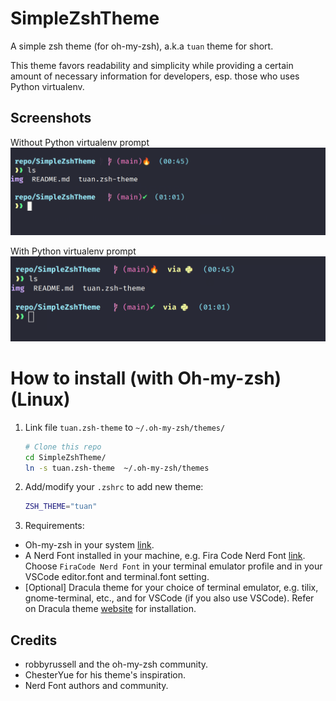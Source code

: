 # SimpleZshTheme
A simple zsh theme (for oh-my-zsh), a.k.a `tuan` theme for short.

This theme favors readability and simplicity while providing a certain amount of necessary information for developers, esp. those who uses Python virtualenv.

## Screenshots
Without Python virtualenv prompt
![img](./img/screenshot_01.jpg)

With Python virtualenv prompt
![img](./img/screenshot_02.jpg)

# How to install (with Oh-my-zsh) (Linux)
1. Link file `tuan.zsh-theme` to `~/.oh-my-zsh/themes/`
    ```bash
    # Clone this repo
    cd SimpleZshTheme/
    ln -s tuan.zsh-theme  ~/.oh-my-zsh/themes
    ```
2. Add/modify your `.zshrc` to add new theme:
    ```bash
    ZSH_THEME="tuan" 
    ```
3. Requirements:
- Oh-my-zsh in your system [link](https://github.com/ohmyzsh/ohmyzsh).
- A Nerd Font installed in your machine, e.g. Fira Code Nerd Font [link](https://www.nerdfonts.com/font-downloads). Choose `FiraCode Nerd Font` in your terminal emulator profile and in your VSCode editor.font and terminal.font setting.
- [Optional] Dracula theme for your choice of terminal emulator, e.g. tilix, gnome-terminal, etc., and for VSCode (if you also use VSCode). Refer on Dracula theme [website](https://draculatheme.com/) for installation.

## Credits
- robbyrussell and the oh-my-zsh community.
- ChesterYue for his theme's inspiration.
- Nerd Font authors and community.